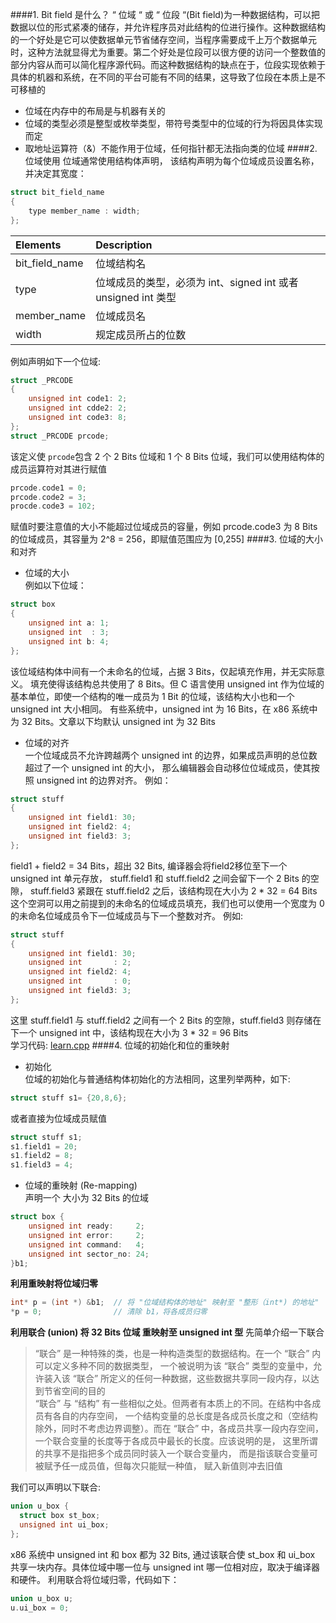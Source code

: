 ####1. Bit field 是什么？
“ 位域 “ 或 “ 位段 “(Bit field)为一种数据结构，可以把数据以位的形式紧凑的储存，并允许程序员对此结构的位进行操作。这种数据结构的一个好处是它可以使数据单元节省储存空间，当程序需要成千上万个数据单元时，这种方法就显得尤为重要。第二个好处是位段可以很方便的访问一个整数值的部分内容从而可以简化程序源代码。而这种数据结构的缺点在于，位段实现依赖于具体的机器和系统，在不同的平台可能有不同的结果，这导致了位段在本质上是不可移植的
* 位域在内存中的布局是与机器有关的
* 位域的类型必须是整型或枚举类型，带符号类型中的位域的行为将因具体实现而定
* 取地址运算符（&）不能作用于位域，任何指针都无法指向类的位域
####2. 位域使用
位域通常使用结构体声明， 该结构声明为每个位域成员设置名称，并决定其宽度：
```c++
struct bit_field_name
{
	type member_name : width;
};
```
|  Elements   | Description  |
|  :----  | :----  |
| bit_field_name  | 位域结构名 |
| type  | 位域成员的类型，必须为 int、signed int 或者 unsigned int 类型 |
| member_name | 位域成员名 |
| width | 规定成员所占的位数 |
例如声明如下一个位域:
```c++
struct _PRCODE
{
	unsigned int code1: 2;
	unsigned int cdde2: 2;
	unsigned int code3: 8;
};
struct _PRCODE prcode;
```
该定义使 ```prcode```包含 2 个 2 Bits 位域和 1 个 8 Bits 位域，我们可以使用结构体的成员运算符对其进行赋值
```c++
prcode.code1 = 0;
prcode.code2 = 3;
procde.code3 = 102;
```
赋值时要注意值的大小不能超过位域成员的容量，例如 prcode.code3 为 8 Bits 的位域成员，其容量为 2^8 = 256，即赋值范围应为 [0,255]
####3. 位域的大小和对齐
* 位域的大小  
例如以下位域：
```c++
struct box 
{
	unsigned int a: 1;
	unsigned int  : 3;
	unsigned int b: 4;
};
```
该位域结构体中间有一个未命名的位域，占据 3 Bits，仅起填充作用，并无实际意义。 填充使得该结构总共使用了 8 Bits。但 C 语言使用 unsigned int 作为位域的基本单位，即使一个结构的唯一成员为 1 Bit 的位域，该结构大小也和一个 unsigned int 大小相同。 有些系统中，unsigned int 为 16 Bits，在 x86 系统中为 32 Bits。文章以下均默认 unsigned int 为 32 Bits  
* 位域的对齐  
一个位域成员不允许跨越两个 unsigned int 的边界，如果成员声明的总位数超过了一个 unsigned int 的大小， 那么编辑器会自动移位位域成员，使其按照 unsigned int 的边界对齐。 例如：  
```c++
struct stuff
{
	unsigned int field1: 30;
	unsigned int field2: 4;
	unsigned int field3: 3;
};
```
field1 + field2 = 34 Bits，超出 32 Bits, 编译器会将field2移位至下一个 unsigned int 单元存放， stuff.field1 和 stuff.field2 之间会留下一个 2 Bits 的空隙， stuff.field3 紧跟在 stuff.field2 之后，该结构现在大小为 2 * 32 = 64 Bits  
这个空洞可以用之前提到的未命名的位域成员填充，我们也可以使用一个宽度为 0 的未命名位域成员令下一位域成员与下一个整数对齐。 例如:
```c++
struct stuff 
{
	unsigned int field1: 30;
	unsigned int       : 2;
	unsigned int field2: 4;
	unsigned int       : 0;
	unsigned int field3: 3; 
};
```
这里 stuff.field1 与 stuff.field2 之间有一个 2 Bits 的空隙，stuff.field3 则存储在下一个 unsigned int 中，该结构现在大小为 3 * 32 = 96 Bits  
学习代码: [learn.cpp](./learn.cpp)
####4. 位域的初始化和位的重映射
* 初始化  
位域的初始化与普通结构体初始化的方法相同，这里列举两种，如下:
```c++
struct stuff s1= {20,8,6};
```
或者直接为位域成员赋值
```c++
struct stuff s1;
s1.field1 = 20;
s1.field2 = 8;
s1.field3 = 4;
```
* 位域的重映射 (Re-mapping)  
声明一个 大小为 32 Bits 的位域
```c++
struct box {
	unsigned int ready:     2;
	unsigned int error:     2;
	unsigned int command:   4;
	unsigned int sector_no: 24;
}b1;
```
**利用重映射将位域归零**
```c++
int* p = (int *) &b1;  // 将 "位域结构体的地址" 映射至 "整形（int*) 的地址" 
*p = 0;                // 清除 b1，将各成员归零
```
**利用联合 (union) 将 32 Bits 位域 重映射至 unsigned int 型**
先简单介绍一下联合
> “联合” 是一种特殊的类，也是一种构造类型的数据结构。在一个 “联合” 内可以定义多种不同的数据类型， 一个被说明为该 “联合” 类型的变量中，允许装入该 “联合” 所定义的任何一种数据，这些数据共享同一段内存，以达到节省空间的目的  
> “联合” 与 “结构” 有一些相似之处。但两者有本质上的不同。在结构中各成员有各自的内存空间， 一个结构变量的总长度是各成员长度之和（空结构除外，同时不考虑边界调整）。而在 “联合” 中，各成员共享一段内存空间， 一个联合变量的长度等于各成员中最长的长度。应该说明的是， 这里所谓的共享不是指把多个成员同时装入一个联合变量内， 而是指该联合变量可被赋予任一成员值，但每次只能赋一种值， 赋入新值则冲去旧值  
>
我们可以声明以下联合:
```c++
union u_box {
  struct box st_box;     
  unsigned int ui_box;
};
```
x86 系统中 unsigned int 和 box 都为 32 Bits, 通过该联合使 st_box 和 ui_box 共享一块内存。具体位域中哪一位与 unsigned int 哪一位相对应，取决于编译器和硬件。 利用联合将位域归零，代码如下：  
```c++
union u_box u;
u.ui_box = 0;
```